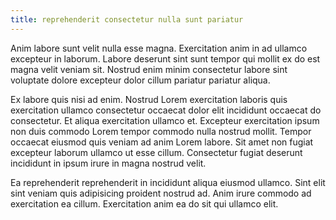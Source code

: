 ```yaml
---
title: reprehenderit consectetur nulla sunt pariatur
---
```


Anim labore sunt velit nulla esse magna. Exercitation anim in ad ullamco excepteur in laborum. Labore deserunt sint sunt tempor qui mollit ex do est magna velit veniam sit. Nostrud enim minim consectetur labore sint voluptate dolore excepteur dolor cillum pariatur pariatur aliqua.

Ex labore quis nisi ad enim. Nostrud Lorem exercitation laboris quis exercitation ullamco consectetur occaecat dolor elit incididunt occaecat do consectetur. Et aliqua exercitation ullamco et. Excepteur exercitation ipsum non duis commodo Lorem tempor commodo nulla nostrud mollit. Tempor occaecat eiusmod quis veniam ad anim Lorem labore. Sit amet non fugiat excepteur laborum ullamco ut esse cillum. Consectetur fugiat deserunt incididunt in ipsum irure in magna nostrud velit.

Ea reprehenderit reprehenderit in incididunt aliqua eiusmod ullamco. Sint elit sint veniam quis adipisicing proident nostrud ad. Anim irure commodo ad exercitation ea cillum. Exercitation anim ea do sit qui ullamco elit.